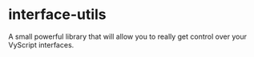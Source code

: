 # interface-utils
A small powerful library that will allow you to really get control over your VyScript interfaces.
